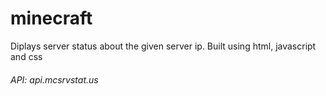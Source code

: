 # minecraft

Diplays server status about the given server ip. Built using html, javascript and css

###### API: api.mcsrvstat.us
